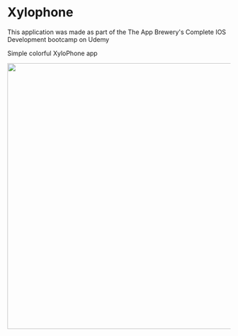 # Xylophone
This application was made as part of the The App Brewery's Complete IOS Development bootcamp on Udemy

Simple colorful XyloPhone app

<p align="center">
  <img src = Xylophone/XylophoneDemo.gif height="600">
</p>


